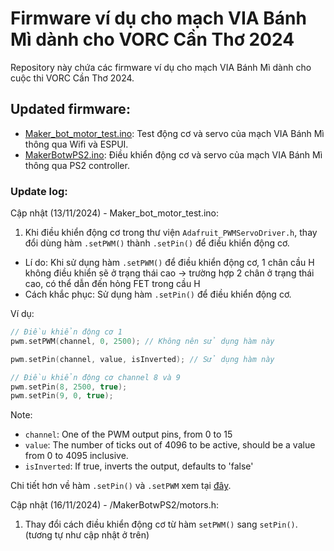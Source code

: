 # Firmware ví dụ cho mạch VIA Bánh Mì dành cho VORC Cần Thơ 2024

Repository này chứa các firmware ví dụ cho mạch VIA Bánh Mì dành cho cuộc thi VORC Cần Thơ 2024.

## Updated firmware:

- [Maker_bot_motor_test.ino](/firmwares/Maker_bot_motor_test/Maker_bot_motor_test.ino): Test động cơ và servo của mạch VIA Bánh Mì thông qua Wifi và ESPUI.
- [MakerBotwPS2.ino](/firmwares/MakerBotwPS2/MakerBotwPS2.ino): Điều khiển động cơ và servo của mạch VIA Bánh Mì thông qua PS2 controller.

### Update log:

Cập nhật (13/11/2024) - Maker_bot_motor_test.ino:

1. Khi điều khiển động cơ trong thư viện `Adafruit_PWMServoDriver.h`, thay đổi dùng hàm `.setPWM()` thành `.setPin()` để điều khiển động cơ.
- Lí do: Khi sử dụng hàm `.setPWM()` để điều khiển động cơ, 1 chân cầu H không điều khiển sẽ ở trạng thái cao -> trường hợp 2 chân ở trạng thái cao, có thể dẫn đến hỏng FET trong cầu H
- Cách khắc phục: Sử dụng hàm `.setPin()` để điều khiển động cơ.

Ví dụ:
```cpp
// Điều khiển động cơ 1
pwm.setPWM(channel, 0, 2500); // Không nên sử dụng hàm này

pwm.setPin(channel, value, isInverted); // Sử dụng hàm này

// Điều khiển động cơ channel 8 và 9
pwm.setPin(8, 2500, true); 
pwm.setPin(9, 0, true); 
```

Note:
- `channel`: One of the PWM output pins, from 0 to 15
- `value`: The number of ticks out of 4096 to be active, should be a value from 0 to 4095 inclusive.
- `isInverted`: 	If true, inverts the output, defaults to 'false'

Chi tiết hơn về hàm `.setPin()` và `.setPWM` xem tại [đây](https://adafruit.github.io/Adafruit-PWM-Servo-Driver-Library/html/class_adafruit___p_w_m_servo_driver.html#a1246cd50849fe0f068cc5d474e06ae96).

Cập nhật (16/11/2024) - /MakerBotwPS2/motors.h:

1. Thay đổi cách điều khiển động cơ từ hàm `setPWM()` sang `setPin()`. (tương tự như cập nhật ở trên)